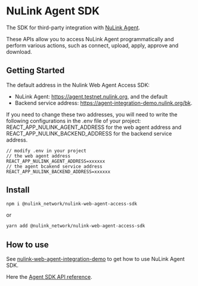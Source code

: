 # NuLink Agent SDK
The SDK for third-party integration with [NuLink Agent](../product/nulink_agent.md).

These APIs allow you to access NuLink Agent programmatically and perform various actions, such as connect, upload, apply, approve and download.

## Getting Started

The default address in the Nulink Web Agent Access SDK:

* NuLink Agent: https://agent.testnet.nulink.org, and the default 
* Backend service address: https://agent-integration-demo.nulink.org/bk. 

If you need to change these two addresses, you will need to write the following configurations in the .env file of your project: REACT_APP_NULINK_AGENT_ADDRESS for the web agent address and REACT_APP_NULINK_BACKEND_ADDRESS for the backend service address.

```
// modify .env in your project
// the web agent address
REACT_APP_NULINK_AGENT_ADDRESS=xxxxxx
// the agent bcakend service address
REACT_APP_NULINK_BACKEND_ADDRESS=xxxxxx
```

## Install
```bash
npm i @nulink_network/nulink-web-agent-access-sdk
```
or
```bash
yarn add @nulink_network/nulink-web-agent-access-sdk
```

## How to use

See [nulink-web-agent-integration-demo](https://github.com/NuLink-network/nulink-web-agent-integration-demo.git)  to get how to use NuLink Agent SDK.

Here the [Agent SDK API reference](./agent_api.md).
